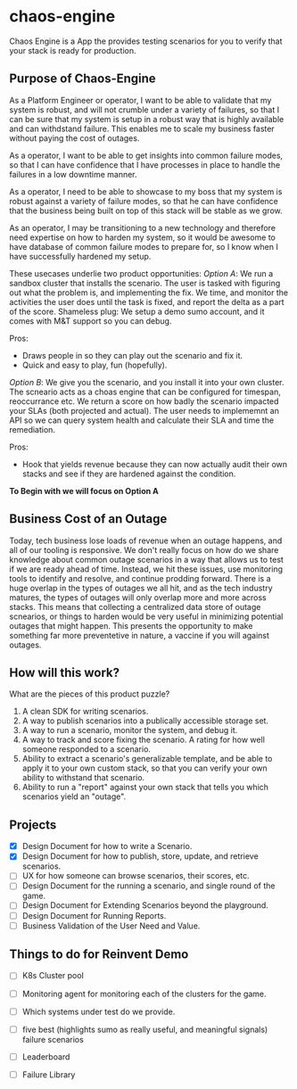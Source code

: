 # chaos-engine
Chaos Engine is a App the provides testing scenarios for you to verify that your stack is ready for production.

## Purpose of Chaos-Engine
As a Platform Engineer or operator, I want to be able to validate that my system is robust, and will not crumble under a variety of failures, so that I can be sure that my system is setup in a robust way that is highly available and can withdstand failure. This enables me to scale my business faster without paying the cost of outages.

As a operator, I want to be able to get insights into common failure modes, so that I can have confidence that I have processes in place to handle the failures in a low downtime manner.

As a operator, I need to be able to showcase to my boss that my system is robust against a variety of failure modes, so that he can have confidence that the business being built on top of this stack will be stable as we grow.

As an operator, I may be transitioning to a new technology and therefore need expertise on how to harden my system, so it would be awesome to have database of common failure modes to prepare for, so I know when I have successfully hardened my setup.

These usecases underlie two product opportunities:
*Option A*: We run a sandbox cluster that installs the scenario. The user is tasked with figuring out what the problem is, and implementing the fix. We time, and monitor the activities the user does until the task is fixed, and report the delta as a part of the score. Shameless plug: We setup a demo sumo account, and it comes with M&T support so you can debug.

Pros:
- Draws people in so they can play out the scenario and fix it.
- Quick and easy to play, fun (hopefully).

*Option B*: We give you the scenario, and you install it into your own cluster. The scneario acts as a choas engine that can be configured for timespan, reoccurrance etc. We return a score on how badly the scenario impacted your SLAs (both projected and actual). The user needs to implememnt an API so we can query system health and calculate their SLA and time the remediation.

Pros:
- Hook that yields revenue because they can now actually audit their own stacks and see if they are hardened against the condition.

**To Begin with we will focus on Option A**

## Business Cost of an Outage
Today, tech business lose loads of revenue when an outage happens, and all of our tooling is responsive. We don't really focus on how do we share knowledge about common outage scenarios in a way that allows us to test if we are ready ahead of time. Instead, we hit these issues, use monitoring tools to identify and resolve, and continue prodding forward. There is a huge overlap in the types of outages we all hit, and as the tech industry matures, the types of outages will only overlap more and more across stacks. This means that collecting a centralized data store of outage scnearios, or things to harden would be very useful in minimizing potential outages that might happen. This presents the opportunity to make something far more preventetive in nature, a vaccine if you will against outages.

## How will this work?

What are the pieces of this product puzzle?
1. A clean SDK for writing scenarios.
2. A way to publish scenarios into a publically accessible storage set.
3. A way to run a scenario, monitor the system, and debug it.
4. A way to track and score fixing the scenario. A rating for how well someone responded to a scenario.
5. Ability to extract a scenario's generalizable template, and be able to apply it to your own custom stack, so that you can verify your own ability to withstand that scenario.
6. Ability to run a "report" against your own stack that tells you which scenarios yield an "outage".

## Projects

- [x] Design Document for how to write a Scenario.
- [x] Design Document for how to publish, store, update, and retrieve scenarios.
- [ ] UX for how someone can browse scenarios, their scores, etc.
- [ ] Design Document for the running a scenario, and single round of the game.
- [ ] Design Document for Extending Scenarios beyond the playground.
- [ ] Design Document for Running Reports.
- [ ] Business Validation of the User Need and Value.

## Things to do for Reinvent Demo
- [ ] K8s Cluster pool
- [ ] Monitoring agent for monitoring each of the clusters for the game.
- [ ] Which systems under test do we provide.
- [ ] five best (highlights sumo as really useful, and meaningful signals) failure scenarios
- [ ] Leaderboard
- [ ] Failure Library

